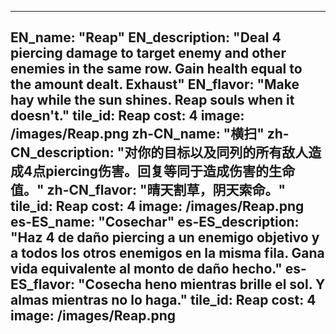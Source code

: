 ---

EN_name: "Reap"
EN_description: "Deal 4 piercing damage to target enemy and other enemies in the same row. Gain health equal to the amount dealt. Exhaust"
EN_flavor: "Make hay while the sun shines. Reap souls when it doesn't."
tile_id: Reap
cost: 4
image: /images/Reap.png
zh-CN_name: "横扫"
zh-CN_description: "对你的目标以及同列的所有敌人造成4点piercing伤害。回复等同于造成伤害的生命值。"
zh-CN_flavor: "晴天割草，阴天索命。"
tile_id: Reap
cost: 4
image: /images/Reap.png
es-ES_name: "Cosechar"
es-ES_description: "Haz 4 de daño piercing a un enemigo objetivo y a todos los otros enemigos en la misma fila. Gana vida equivalente al monto de daño hecho."
es-ES_flavor: "Cosecha heno mientras brille el sol. Y almas mientras no lo haga."
tile_id: Reap
cost: 4
image: /images/Reap.png
---